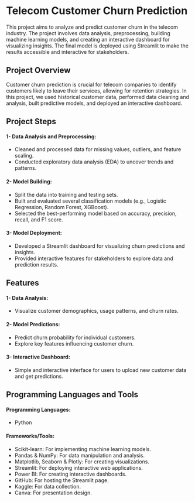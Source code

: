 # **Telecom Customer Churn Prediction**
This project aims to analyze and predict customer churn in the telecom industry. The project involves data analysis, preprocessing, building machine learning models, and creating an interactive dashboard for visualizing insights. The final model is deployed using Streamlit to make the results accessible and interactive for stakeholders.

## **Project Overview**
Customer churn prediction is crucial for telecom companies to identify customers likely to leave their services, allowing for retention strategies. In this project, we used historical customer data, performed data cleaning and analysis, built predictive models, and deployed an interactive dashboard.



## **Project Steps**
#### 1- Data Analysis and Preprocessing:

- Cleaned and processed data for missing values, outliers, and feature scaling.
- Conducted exploratory data analysis (EDA) to uncover trends and patterns.
  
#### 2- Model Building:

- Split the data into training and testing sets.
- Built and evaluated several classification models (e.g., Logistic Regression, Random Forest, XGBoost).
- Selected the best-performing model based on accuracy, precision, recall, and F1 score.

#### 3- Model Deployment:

- Developed a Streamlit dashboard for visualizing churn predictions and insights.
- Provided interactive features for stakeholders to explore data and prediction results.


## **Features**
#### 1- Data Analysis:
- Visualize customer demographics, usage patterns, and churn rates.
  
#### 2- Model Predictions:
- Predict churn probability for individual customers.
- Explore key features influencing customer churn.

#### 3- Interactive Dashboard:
- Simple and interactive interface for users to upload new customer data and get predictions.
  
## **Programming Languages and Tools**
#### Programming Languages:

- Python
#### Frameworks/Tools:

- Scikit-learn: For implementing machine learning models.
- Pandas & NumPy: For data manipulation and analysis.
- Matplotlib, Seaborn & Plotly: For creating visualizations.
- Streamlit: For deploying interactive web applications.
- Power BI: For creating interactive dashboards.
- GitHub: For hosting the Streamlit page.
- Kaggle: For data collection.
- Canva: For presentation design.

  
